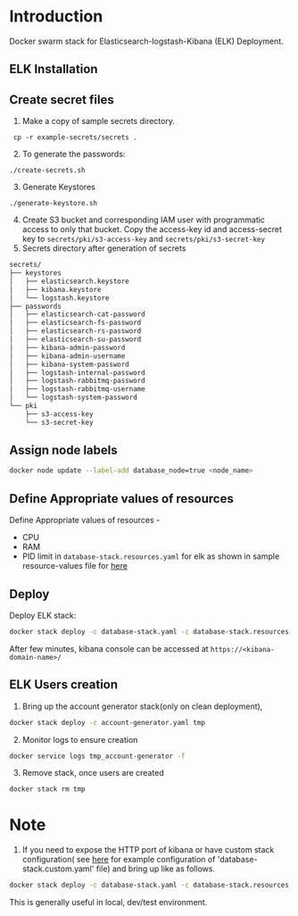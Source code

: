 # Introduction
Docker swarm stack for Elasticsearch-logstash-Kibana (ELK) Deployment.

## ELK Installation
## Create secret files
1. Make a copy of sample secrets directory.
```console
 cp -r example-secrets/secrets .
```
2. To generate the passwords:

```console
./create-secrets.sh
```
3. Generate Keystores
```
./generate-keystore.sh
```
4. Create S3 bucket and corresponding IAM user with programmatic access to only that bucket. Copy the access-key id and access-secret key to ``secrets/pki/s3-access-key`` and ``secrets/pki/s3-secret-key``
5. Secrets directory after generation of secrets

```sh
secrets/
├── keystores
│   ├── elasticsearch.keystore
│   ├── kibana.keystore
│   └── logstash.keystore
├── passwords
│   ├── elasticsearch-cat-password
│   ├── elasticsearch-fs-password
│   ├── elasticsearch-rs-password
│   ├── elasticsearch-su-password
│   ├── kibana-admin-password
│   ├── kibana-admin-username
│   ├── kibana-system-password
│   ├── logstash-internal-password
│   ├── logstash-rabbitmq-password
│   ├── logstash-rabbitmq-username
│   └── logstash-system-password
└── pki
    ├── s3-access-key
    └── s3-secret-key
```

## Assign node labels

```sh
docker node update --label-add database_node=true <node_name>
```

## Define Appropriate values of resources

Define Appropriate values of resources -
- CPU 
- RAM 
- PID limit 
in `database-stack.resources.yaml`  for elk as shown in sample resource-values file for [here](example-database-stack.resources.yaml)

## Deploy
Deploy ELK stack:
```sh
docker stack deploy -c database-stack.yaml -c database-stack.resources.yaml database
```
After few minutes, kibana console can be accessed at ``https://<kibana-domain-name>/``
## ELK Users creation
1. Bring up the account generator stack(only on clean deployment),
```sh
docker stack deploy -c account-generator.yaml tmp 
```
2. Monitor logs to ensure creation
```sh
docker service logs tmp_account-generator -f
```
3. Remove stack, once users are created
```sh
docker stack rm tmp 
```
# Note
1. If you need to expose the HTTP port of kibana or have custom stack configuration( see [here](example-database-stack.custom.yaml) for example configuration of 'database-stack.custom.yaml' file)  and bring up like as follows.

```sh
docker stack deploy -c database-stack.yaml -c database-stack.resources.yaml -c database-stack.custom.yaml database
```
This is generally useful in local, dev/test environment.

